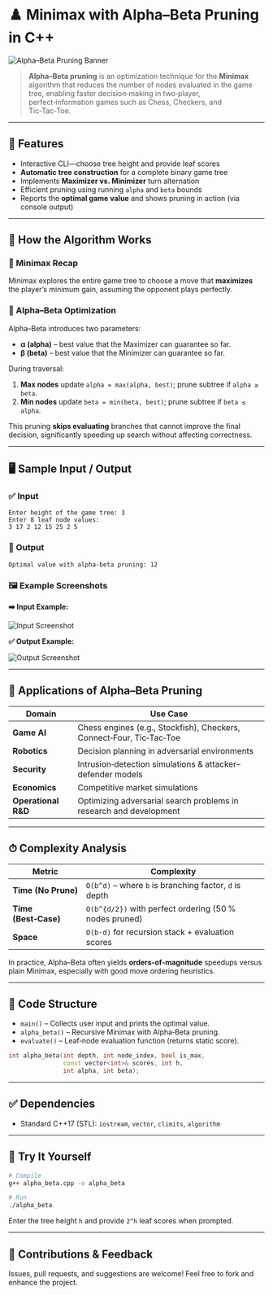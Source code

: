 # ♟️ Minimax with Alpha–Beta Pruning in C++

![Alpha–Beta Pruning Banner](https://ai-fall2022.ai2es.org/wp-content/uploads/2022/08/alphaBeta_v4.gif)

> **Alpha–Beta pruning** is an optimization technique for the **Minimax** algorithm that reduces the number of nodes evaluated in the game tree, enabling faster decision‑making in two‑player, perfect‑information games such as Chess, Checkers, and Tic‑Tac‑Toe.

---

## 📌 Features

* Interactive CLI—choose tree height and provide leaf scores
* **Automatic tree construction** for a complete binary game tree
* Implements **Maximizer vs. Minimizer** turn alternation
* Efficient pruning using running `alpha` and `beta` bounds
* Reports the **optimal game value** and shows pruning in action (via console output)

---

## 🔧 How the Algorithm Works

### 🧠 Minimax Recap

Minimax explores the entire game tree to choose a move that **maximizes** the player’s minimum gain, assuming the opponent plays perfectly.

### 🚀 Alpha–Beta Optimization

Alpha–Beta introduces two parameters:

* **α (alpha)** – best value that the Maximizer can guarantee so far.
* **β (beta)** – best value that the Minimizer can guarantee so far.

During traversal:

1. **Max nodes** update `alpha = max(alpha, best)`; prune subtree if `alpha ≥ beta`.
2. **Min nodes** update `beta = min(beta, best)`; prune subtree if `beta ≤ alpha`.

This pruning **skips evaluating** branches that cannot improve the final decision, significantly speeding up search without affecting correctness.

---

## 🖥 Sample Input / Output

### ✅ Input

```
Enter height of the game tree: 3
Enter 8 leaf node values:
3 17 2 12 15 25 2 5
```

### 🔽 Output

```
Optimal value with alpha-beta pruning: 12
```

### 🖼 Example Screenshots

**➡️ Input Example:**

![Input Screenshot](https://i.imgur.com/6qA4tq1.png)

**✅ Output Example:**

![Output Screenshot](https://i.imgur.com/batU9yM.png)

---

## 🚀 Applications of Alpha–Beta Pruning

| Domain               | Use Case                                                             |
| -------------------- | -------------------------------------------------------------------- |
| **Game AI**          | Chess engines (e.g., Stockfish), Checkers, Connect‑Four, Tic‑Tac‑Toe |
| **Robotics**         | Decision planning in adversarial environments                        |
| **Security**         | Intrusion‑detection simulations & attacker–defender models           |
| **Economics**        | Competitive market simulations                                       |
| **Operational R\&D** | Optimizing adversarial search problems in research and development   |

---

## ⏱ Complexity Analysis

| Metric               | Complexity                                             |
| -------------------- | ------------------------------------------------------ |
| **Time (No Prune)**  | `O(b^d)` – where `b` is branching factor, `d` is depth |
| **Time (Best‑Case)** | `O(b^{d/2})` with perfect ordering (50 % nodes pruned) |
| **Space**            | `O(b·d)` for recursion stack + evaluation scores       |

In practice, Alpha–Beta often yields **orders‑of‑magnitude** speedups versus plain Minimax, especially with good move ordering heuristics.

---

## 📄 Code Structure

* `main()` – Collects user input and prints the optimal value.
* `alpha_beta()` – Recursive Minimax with Alpha‑Beta pruning.
* `evaluate()` – Leaf‑node evaluation function (returns static score).

```cpp
int alpha_beta(int depth, int node_index, bool is_max,
               const vector<int>& scores, int h,
               int alpha, int beta);
```

---

## ✅ Dependencies

* Standard C++17 (STL): `iostream`, `vector`, `climits`, `algorithm`

---

## 🧪 Try It Yourself

```bash
# Compile
g++ alpha_beta.cpp -o alpha_beta

# Run
./alpha_beta
```

Enter the tree height `h` and provide `2^h` leaf scores when prompted.

---

## 🙌 Contributions & Feedback

Issues, pull requests, and suggestions are welcome! Feel free to fork and enhance the project.